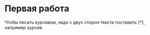 # Первая работа #

Чтобы писать курсивом, надо с двух сторон текста поставить {*}, например *курсив*.



